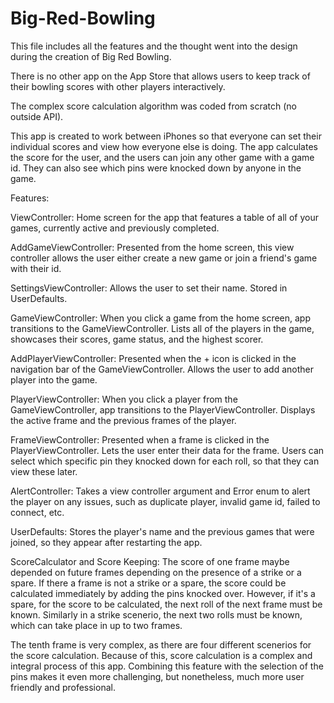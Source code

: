 # Big-Red-Bowling

This file includes all the features and the thought went into the design during the creation of Big Red Bowling.

There is no other app on the App Store that allows users to keep track of their bowling scores with other players interactively. 

The complex score calculation algorithm was coded from scratch (no outside API). 

This app is created to work between iPhones so that everyone can set their individual scores and view how everyone else is doing. The app calculates the score
for the user, and the users can join any other game with a game id. They can also see which pins were knocked down by anyone in the game.

Features:

ViewController:
  Home screen for the app that features a table of all of your games, currently active and previously completed.
  
AddGameViewController:
  Presented from the home screen, this view controller allows the user either create a new game or join a friend's game with their id. 

SettingsViewController:
  Allows the user to set their name. Stored in UserDefaults.

GameViewController:
  When you click a game from the home screen, app transitions to the GameViewController. Lists all of the players in the game, showcases their scores, game status,
  and the highest scorer.

AddPlayerViewController:
  Presented when the + icon is clicked in the navigation bar of the GameViewController. Allows the user to add another player into the game. 

PlayerViewController:
  When you click a player from the GameViewController, app transitions to the PlayerViewController. Displays the active frame and the previous frames of the
  player.

FrameViewController:
  Presented when a frame is clicked in the PlayerViewController. Lets the user enter their data for the frame. Users can select which specific pin they knocked
  down for each roll, so that they can view these later. 
 
AlertController:
  Takes a view controller argument and Error enum to alert the player on any issues, such as duplicate player, invalid game id, failed to connect, etc. 
  
UserDefaults:
  Stores the player's name and the previous games that were joined, so they appear after restarting the app.
  
ScoreCalculator and Score Keeping: 
  The score of one frame maybe depended on future frames depending on the presence of a strike or a spare.
  If there a frame is not a strike or a spare, the score could be calculated immediately by adding the pins knocked over. However, if it's a spare,
  for the score to be calculated, the next roll of the next frame must be known. Similarly in a strike scenerio, the next two rolls must be known, which
  can take place in up to two frames.
  
  The tenth frame is very complex, as there are four different scenerios for the score calculation. Because of this, score calculation is a complex and integral
  process of this app. Combining this feature with the selection of the pins makes it even more challenging, but nonetheless, much more user friendly and
  professional. 
 
